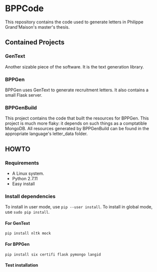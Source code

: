 # BPPCode
This repository contains the code used to generate letters in Philippe Grand'Maison's master's thesis.

## Contained Projects

### GenText
Another sizable piece of the software. It is the text generation library.

### BPPGen
BPPGen uses GenText to generate recruitment letters. It also contains a small Flask server.

### BPPGenBuild
This project contains the code that built the resources for BPPGen. This project is much more flaky: it depends on such things as a 
comptatible MongoDB. All resources generated by BPPGenBuild can be found in the appropriate language's letter_data folder.

## HOWTO
### Requirements
* A Linux system.
* Python 2.7.11
* Easy install

### Install dependencies
To install in user mode, use `pip --user install`. To install in global mode, use `sudo pip install`.
#### For GenText
~~~~
pip install nltk mock
~~~~

#### For BPPGen
~~~~
pip install six certifi flask pymongo langid
~~~~

#### Test installation
